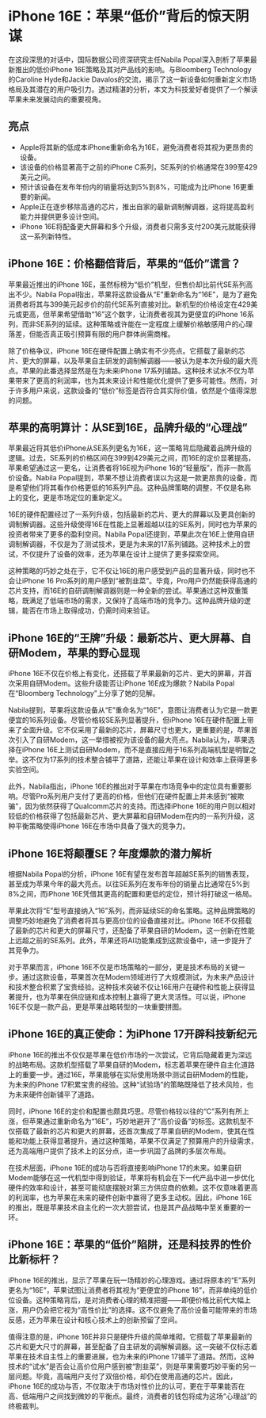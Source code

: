 # iPhone 16E：苹果“低价”背后的惊天阴谋

在这段深思的对话中，国际数据公司资深研究主任Nabila Popal深入剖析了苹果最新推出的低价iPhone 16E策略及其对产品线的影响。与Bloomberg Technology的Caroline Hyde和Jackie Davalos的交流，揭示了这一新设备如何重新定义市场格局及其潜在的用户吸引力。透过精湛的分析，本文为科技爱好者提供了一个解读苹果未来发展动向的重要视角。

## 亮点
- Apple将其新的低成本iPhone重新命名为16E，避免消费者将其视为更昂贵的设备。
- 该设备的价格显著高于之前的iPhone C系列，SE系列的价格通常在399至429美元之间。
- 预计该设备在发布年份内的销量将达到5%到8%，可能成为比iPhone 16更重要的新闻。
- Apple正在逐步移除高通的芯片，推出自家的最新调制解调器，这将提高盈利能力并提供更多设计空间。
- iPhone 16E将配备更大屏幕和多个升级，消费者只需多支付200美元就能获得这一系列新特性。

## iPhone 16E：价格翻倍背后，苹果的“低价”谎言？
苹果最近推出的iPhone 16E，虽然标榜为“低价”机型，但售价却比前代SE系列高出不少。Nabila Popal指出，苹果将这款设备从“E”重新命名为“16E”，是为了避免消费者将其与399美元起步价的前代SE系列直接对比。新机型的价格设定在429美元或更高，但苹果希望借助“16”这个数字，让消费者视其为更便宜的iPhone 16系列，而非SE系列的延续。这种策略或许能在一定程度上缓解价格敏感用户的心理落差，但能否真正吸引预算有限的用户群体尚需商榷。

除了价格争议，iPhone 16E在硬件配置上确实有不少亮点。它搭载了最新的芯片、更大的屏幕，以及苹果自主研发的调制解调器——被认为是本次升级的最大亮点。苹果的此番选择显然是在为未来iPhone 17系列铺路。这种技术试水不仅为苹果带来了更高的利润率，也为其未来设计和性能优化提供了更多可能性。然而，对于许多用户来说，这款设备的“低价”标签是否符合其实际价值，依然是个值得深思的问题。

## 苹果的高明算计：从SE到16E，品牌升级的“心理战”
苹果最近将其低价iPhone从SE系列更名为16E，这一策略背后隐藏着品牌升级的逻辑。过去，SE系列的价格区间在399到429美元之间，而16E的定价显著提高，苹果希望通过这一更名，让消费者将16E视为iPhone 16的“轻量版”，而非一款高价设备。Nabila Popal提到，苹果不想让消费者误以为这是一款更昂贵的设备，而是希望他们将其看作价格更低的16系列产品。这种品牌策略的调整，不仅是名称上的变化，更是市场定位的重新定义。

16E的硬件配置经过了一系列升级，包括最新的芯片、更大的屏幕以及更具创新的调制解调器。这些升级使得16E在性能上显著超越以往的SE系列，同时也为苹果的投资者带来了更多的盈利空间。Nabila Popal还提到，苹果此次在16E上使用自研调制解调器，不仅是为了测试技术，更是为未来的17系列铺路。这种技术上的尝试，不仅提升了设备的效率，还为苹果在设计上提供了更多探索空间。

这种策略的巧妙之处在于，它不仅让16E的用户感受到产品的显著升级，同时也不会让iPhone 16 Pro系列的用户感到“被割韭菜”。毕竟，Pro用户仍然能获得高通的芯片支持，而16E的自研调制解调器则是一种全新的尝试。苹果通过这种双重策略，既满足了低端市场的需求，又保持了高端市场的竞争力。这种品牌升级的逻辑，能否在市场上取得成功，仍需时间来验证。

## iPhone 16E的“王牌”升级：最新芯片、更大屏幕、自研Modem，苹果的野心显现
iPhone 16E不仅在价格上有变化，还搭载了苹果最新的芯片、更大的屏幕，并首次采用自研Modem。这些升级能否让iPhone 16E成为爆款？Nabila Popal在“Bloomberg Technology”上分享了她的见解。

Nabila提到，苹果将这款设备从“E”重命名为“16E”，意图让消费者认为它是一款更便宜的16系列设备。尽管价格较SE系列显著提升，但iPhone 16E在硬件配置上带来了全面升级。它不仅采用了最新的芯片，屏幕尺寸也更大，更重要的是，苹果首次引入了自研Modem，这一举措被视为该设备的最大亮点。Nabila认为，苹果选择在iPhone 16E上测试自研Modem，而不是直接应用于16系列高端机型是明智之举。这不仅为17系列的技术整合铺平了道路，还能让苹果在设计和效率上获得更多实验空间。

此外，Nabila指出，iPhone 16E的推出对于苹果在市场竞争中的定位具有重要影响。尽管Pro系列用户支付了更高的价格，但他们在硬件配置上并未感到“被欺骗”，因为依然获得了Qualcomm芯片的支持。而选择iPhone 16E的用户则以相对较低的价格获得了包括最新芯片、更大屏幕和自研Modem在内的一系列升级，这种平衡策略使得iPhone 16E在市场中具备了强大的竞争力。

## iPhone 16E将颠覆SE？年度爆款的潜力解析
根据Nabila Popal的分析，iPhone 16E有望在发布首年超越SE系列的销售表现，甚至成为苹果今年的最大亮点。以往SE系列在发布年份的销量占比通常在5%到8%之间，而iPhone 16E凭借其更高的配置和更低的定位，预计将打破这一格局。

苹果此次将“E”型号直接纳入“16”系列，而非延续SE的命名策略。这种品牌策略的调整巧妙地避免了消费者将其与更高价位的设备直接对比。iPhone 16E不仅搭载了最新的芯片和更大的屏幕尺寸，还配备了苹果自研的Modem，这一创新在性能上远超之前的SE系列。此外，苹果还将AI功能集成到这款设备中，进一步提升了其竞争力。

对于苹果而言，iPhone 16E不仅是市场策略的一部分，更是技术布局的关键一步。通过这款设备，苹果首次在Modem领域进行了大规模测试，为未来产品设计和技术整合积累了宝贵经验。这种技术突破不仅让16E用户在硬件和性能上获得显著提升，也为苹果在供应链和成本控制上赢得了更大灵活性。可以说，iPhone 16E不仅是一款产品，更是苹果战略转型的一块重要拼图。

## iPhone 16E的真正使命：为iPhone 17开辟科技新纪元
iPhone 16E的推出不仅仅是苹果在低价市场的一次尝试，它背后隐藏着更为深远的战略布局。这款机型搭载了苹果自研的Modem，标志着苹果在硬件自主化道路上的重要一步。通过16E，苹果能够在实际使用场景中测试自研Modem的性能，为未来的iPhone 17积累宝贵的经验。这种“试验场”的策略既降低了技术风险，也为未来硬件创新铺平了道路。

同时，iPhone 16E的定价和配置也颇具巧思。尽管价格较以往的“C”系列有所上涨，但苹果通过重新命名为“16E”，巧妙地避开了“高价设备”的标签。这款机型不仅搭载了最新的芯片和更大的屏幕，还首次集成了苹果自研的Modem，使其在性能和功能上获得显著提升。通过这种策略，苹果不仅满足了预算用户的升级需求，还为高端用户提供了技术上的区分点，进一步巩固了品牌的多层次布局。

在技术层面，iPhone 16E的成功与否将直接影响iPhone 17的未来。如果自研Modem能够在这一代机型中得到验证，苹果将有机会在下一代产品中进一步优化硬件的效率和设计，甚至可能彻底摆脱对第三方供应商的依赖。这不仅意味着更高的利润率，也为苹果在未来的硬件创新中赢得了更多主动权。因此，iPhone 16E的推出，既是苹果技术自主化的一次大胆尝试，也是其产品战略中至关重要的一环。

## iPhone 16E：苹果的“低价”陷阱，还是科技界的性价比新标杆？
iPhone 16E的推出，显示了苹果在玩一场精妙的心理游戏。通过将原本的“E”系列更名为“16E”，苹果试图让消费者将其视为“更便宜的iPhone 16”，而非单纯的低价位设备。这种策略背后，是对消费者心理的精准把握——即便价格比前代大幅上涨，用户仍会把它视为“高性价比”的选择。这不仅避免了高价设备可能带来的市场反感，还为苹果在设计和核心技术上的创新预留了空间。

值得注意的是，iPhone 16E并非只是硬件升级的简单堆砌。它搭载了苹果最新的芯片和更大尺寸的屏幕，甚至配备了自主研发的调解解调器。这一突破不仅标志着苹果在技术自主性上的重要进展，也为未来的iPhone 17铺平了道路。然而，这种技术的“试水”是否会让高价位用户感到被“割韭菜”，则是苹果需要巧妙平衡的另一层问题。毕竟，高端用户支付了双倍价格，却仍在使用高通的芯片。因此，iPhone 16E的成功与否，不仅取决于市场对性价比的认可，更在于苹果能否在高、低端用户之间找到微妙的平衡点。最终，消费者的钱包将成为这场“心理战”的终极裁判。